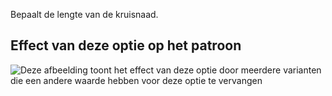 Bepaalt de lengte van de kruisnaad.

## Effect van deze optie op het patroon

![Deze afbeelding toont het effect van deze optie door meerdere varianten die een andere waarde hebben voor deze optie te vervangen](theo_wedge_sample.svg "Effect van deze optie op het patroon")
